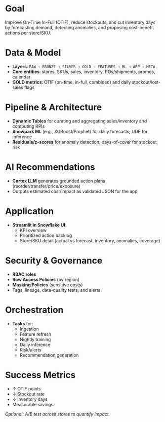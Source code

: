 # Goal
Improve On-Time In-Full (OTIF), reduce stockouts, and cut inventory days by forecasting demand, detecting anomalies, and proposing cost-benefit actions per store/SKU.

# Data & Model
- **Layers**: `RAW → BRONZE → SILVER → GOLD → FEATURES → ML → APP → META`
- **Core entities**: stores, SKUs, sales, inventory, POs/shipments, promos, calendar
- **GOLD metrics**: OTIF (on-time, in-full, combined) and daily stockout/lost-sales flags

# Pipeline & Architecture
- **Dynamic Tables** for curating and aggregating sales/inventory and computing KPIs  
- **Snowpark ML** (e.g., XGBoost/Prophet) for daily forecasts; UDF for inference  
- **Residuals/z-scores** for anomaly detection; days-of-cover for stockout risk  

# AI Recommendations
- **Cortex LLM** generates grounded action plans (reorder/transfer/price/exposure)  
- Outputs estimated cost/impact as validated JSON for the app  

# Application
- **Streamlit in Snowflake UI**:  
  - KPI overview  
  - Prioritized action backlog  
  - Store/SKU detail (actual vs forecast, inventory, anomalies, coverage)  

# Security & Governance
- **RBAC roles**  
- **Row Access Policies** (by region)  
- **Masking Policies** (sensitive costs)  
- Tags, lineage, data-quality tests, and alerts  

# Orchestration
- **Tasks** for:  
  - Ingestion  
  - Feature refresh  
  - Nightly training  
  - Daily inference  
  - Risk/alerts  
  - Recommendation generation  

# Success Metrics
- ↑ OTIF points  
- ↓ Stockout rate  
- ↓ Inventory days  
- Measurable savings  

_Optional: A/B test across stores to quantify impact._
